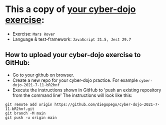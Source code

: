 # This a copy of [your cyber-dojo exercise](https://cyber-dojo.org/kata/edit/tg3pc8):
- Exercise: `Mars Rover`
- Language & test-framework: `JavaScript 21.5, Jest 29.7`

## How to upload your cyber-dojo exercise to GitHub:
- Go to your github on browser.
- Create a new repo for your cyber-dojo practice. For example `cyber-dojo-2021-7-11-bR2hnf`
- Execute the instructions shown in GitHub to 'push an existing repository from the command line'
The instructions will look like this:
```
git remote add origin https://github.com/diegopego/cyber-dojo-2021-7-11-bR2hnf.git
git branch -M main
git push -u origin main
```